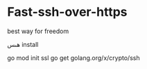 # Fast-ssh-over-https
best way for freedom

هىس
install


go mod init ssl
go get golang.org/x/crypto/ssh
